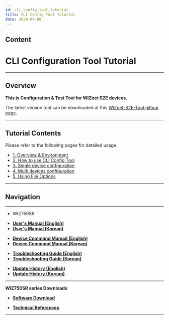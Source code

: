 ```yaml
---
id: cli_config_tool_tutorial
title: CLI Config Tool Tutorial
date: 2020-04-08
---
```


## Content

# CLI Configuration Tool Tutorial

-----

## Overview

**This is Configuration & Test Tool for WIZnet S2E devices.**  
  
The latest version tool can be downloaded at this [WIZnet-S2E-Tool
github page](https://github.com/Wiznet/WIZnet-S2E-Tool).

-----

## Tutorial Contents

Please refer to the following pages for detailed usage.

  - [1. Overview & Environment](/products/wiz750sr/clitool/overview/en)
  - [2. How to use CLI Config
    Tool](/products/wiz750sr/clitool/option/en)
  - [3. Single device
    configuration](/products/wiz750sr/clitool/single/en)
  - [4. Multi devices
    configuration](/products/wiz750sr/clitool/multi/en)
  - [5. Using File Options](/products/wiz750sr/clitool/fileoption/en)

-----

## Navigation

-----

 * WIZ750SR 

  - **[User's Manual (English)](User's_Manual-[EN].md)** 
  - **[User's Manual (Korean)](User's_Manual-[KO].md)** 

<!-- end list -->

  - **[Device Command Manual (English)](Command_Manual-[EN].md)**
  - **[Device Command Manual (Korean)](Command_Manual-[KO].md)**

<!-- end list -->

  - **[Troubleshooting Guide (English)](Trouble_Shooting-[EN].md)**
  - **[Troubleshooting Guide (Korean)](Trouble_Shooting-[KO].md)**

<!-- end list -->

  - **[Update History (English)](Series_Update_History-[EN].md)**
  - **[Update History (Korean)](Series_Update_History-[KO].md)**

-----

**WIZ750SR series Downloads** 

  - **[Software Download](Download.md)**

<!-- end list -->

  - **[Technical References](Technical_References.md)**

-----
